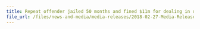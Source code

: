 ```yaml
---
title: Repeat offender jailed 50 months and fined $11m for dealing in duty-unpaid cigarettes 
file_url: /files/news-and-media/media-releases/2018-02-27-Media-Release.pdf
---
```

